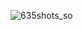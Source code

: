 ![635shots_so](https://github.com/ozkannbuyuk/js-exercises/assets/111967202/ad35d16f-319a-40b8-b800-7b4bfb617bbc)
